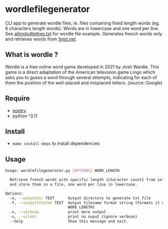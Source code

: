 # wordlefilegenerator

CLI app to generate wordle files, ie. files containing fixed length words (eg. 6 characters length words).
Words are in lowercase and one word per line.
See [allmots4lettres.txt](tests/data/allmots4lettres.txt) for wordle file example.
Generates french words only and retrieves words from [1mot.net](https://1mot.net/).

## What is wordle ?

Wordle is a free online word game developed in 2021 by Josh Wardle.
This game is a direct adaptation of the American television game Lingo which asks you to guess a word
through several attempts, indicating for each of them the position of the well-placed and misplaced letters.
(source: Google)

## Require

- [poetry](https://python-poetry.org/)
- python ^3.11

## Install

- `make install-deps` to install dependencies

## Usage

```bash
Usage: wordlefilegenerator.py [OPTIONS] WORD_LENGTH

  Retrieve french words with specific length (character count) from internet
  and store them in a file, one word per line in lowercase.

Options:
  -o, --outputdir TEXT      Output directory to generate txt file
  -f, --outputfilefmt TEXT  Output filename format string (formats it with
                            WORD_LENGTH)
  -v, --verbose             print more output
  -s, --silent              print no ouput (ignore verbose)
  --help                    Show this message and exit.
```
